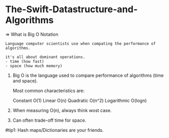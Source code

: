 # The-Swift-Datastructure-and-Algorithms

=>  What is Big O Notation

    Language computer scientists use when compating the performance of algorithms.
    
    it's all about dominant operations.
    - time (how fast)
    - space (how much memory)


1. Big O is the language used to compare performance of algorithms (time and space).

    Most common characteristics are: 

    Constant O(1)
    Linear O(n)
    Quadratic O(n^2)
    Logarithmic O(logn)

2. When measuring O(n), always think wost case.

3. Can often trade-off time for space. 

#tip1: Hash maps/Dictionaries are your friends.
